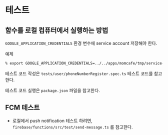 # 테스트

## 함수를 로컬 컴퓨터에서 실행하는 방법

`GOOGLE_APPLICATION_CREDENTIALS` 환경 변수에 service account 저장해야 한다.

예제

```sh
% export GOOGLE_APPLICATION_CREDENTIALS=../../apps/momcafe/tmp/service-account.json
```

테스트 코드 작성은 `tests/user/phoneNumberRegister.spec.ts` 테스트 코드를 참고한다.

테스트 코드 실행은 `package.json` 파일을 참고한다.

## FCM 테스트

- 로컬에서 push notification 테스트 하려면, `firebase/functions/src/test/send-message.ts` 를 참고한다.
